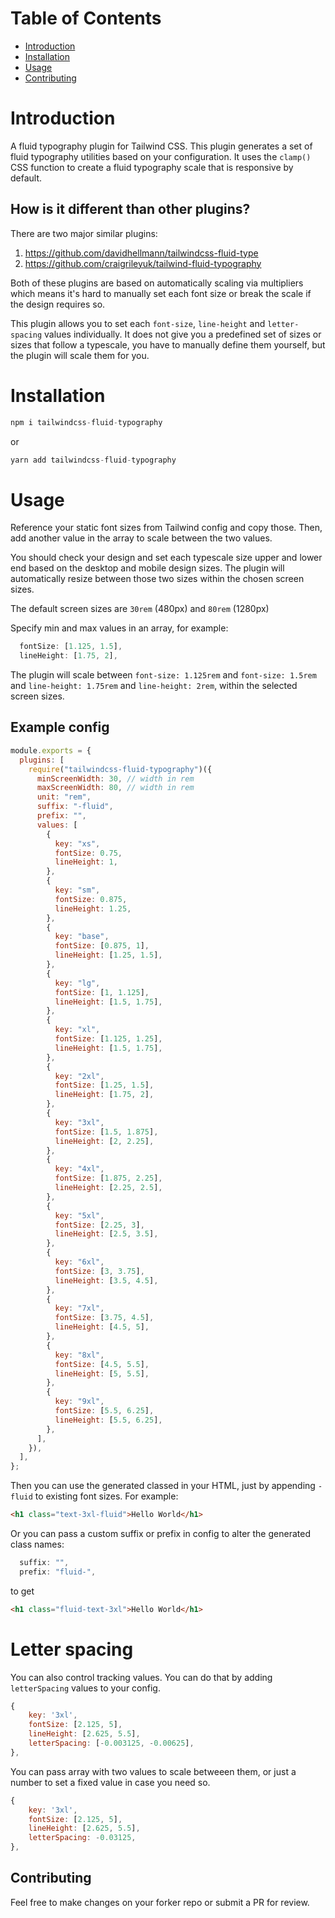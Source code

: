 # Table of Contents

- [Introduction](#introduction)
- [Installation](#installation)
- [Usage](#usage)
- [Contributing](#contributing)

# Introduction

A fluid typography plugin for Tailwind CSS. This plugin generates a set of fluid typography utilities based on your configuration. It uses the `clamp()` CSS function to create a fluid typography scale that is responsive by default.

## How is it different than other plugins?

There are two major similar plugins:

1. https://github.com/davidhellmann/tailwindcss-fluid-type
2. https://github.com/craigrileyuk/tailwind-fluid-typography

Both of these plugins are based on automatically scaling via multipliers which means it's hard to manually set each font size or break the scale if the design requires so.

This plugin allows you to set each `font-size`, `line-height` and `letter-spacing` values individually. It does not give you a predefined set of sizes or sizes that follow a typescale, you have to manually define them yourself, but the plugin will scale them for you.

# Installation

```js
npm i tailwindcss-fluid-typography
```

or

```js
yarn add tailwindcss-fluid-typography
```

# Usage

Reference your static font sizes from Tailwind config and copy those. Then, add another value in the array to scale between the two values.

You should check your design and set each typescale size upper and lower end based on the desktop and mobile design sizes. The plugin will automatically resize between those two sizes within the chosen screen sizes.

The default screen sizes are `30rem` (480px) and `80rem` (1280px)

Specify min and max values in an array, for example:

```js
  fontSize: [1.125, 1.5],
  lineHeight: [1.75, 2],
```

The plugin will scale between `font-size: 1.125rem` and `font-size: 1.5rem` and `line-height: 1.75rem` and `line-height: 2rem`, within the selected screen sizes.

## Example config

```js
module.exports = {
  plugins: [
    require("tailwindcss-fluid-typography")({
      minScreenWidth: 30, // width in rem
      maxScreenWidth: 80, // width in rem
      unit: "rem",
      suffix: "-fluid",
      prefix: "",
      values: [
        {
          key: "xs",
          fontSize: 0.75,
          lineHeight: 1,
        },
        {
          key: "sm",
          fontSize: 0.875,
          lineHeight: 1.25,
        },
        {
          key: "base",
          fontSize: [0.875, 1],
          lineHeight: [1.25, 1.5],
        },
        {
          key: "lg",
          fontSize: [1, 1.125],
          lineHeight: [1.5, 1.75],
        },
        {
          key: "xl",
          fontSize: [1.125, 1.25],
          lineHeight: [1.5, 1.75],
        },
        {
          key: "2xl",
          fontSize: [1.25, 1.5],
          lineHeight: [1.75, 2],
        },
        {
          key: "3xl",
          fontSize: [1.5, 1.875],
          lineHeight: [2, 2.25],
        },
        {
          key: "4xl",
          fontSize: [1.875, 2.25],
          lineHeight: [2.25, 2.5],
        },
        {
          key: "5xl",
          fontSize: [2.25, 3],
          lineHeight: [2.5, 3.5],
        },
        {
          key: "6xl",
          fontSize: [3, 3.75],
          lineHeight: [3.5, 4.5],
        },
        {
          key: "7xl",
          fontSize: [3.75, 4.5],
          lineHeight: [4.5, 5],
        },
        {
          key: "8xl",
          fontSize: [4.5, 5.5],
          lineHeight: [5, 5.5],
        },
        {
          key: "9xl",
          fontSize: [5.5, 6.25],
          lineHeight: [5.5, 6.25],
        },
      ],
    }),
  ],
};
```

Then you can use the generated classed in your HTML, just by appending `-fluid` to existing font sizes. For example:

```html
<h1 class="text-3xl-fluid">Hello World</h1>
```

Or you can pass a custom suffix or prefix in config to alter the generated class names:

```js
  suffix: "",
  prefix: "fluid-",
```

to get

```html
<h1 class="fluid-text-3xl">Hello World</h1>
```

# Letter spacing

You can also control tracking values. You can do that by adding `letterSpacing` values to your config.

```js
{
    key: '3xl',
    fontSize: [2.125, 5],
    lineHeight: [2.625, 5.5],
    letterSpacing: [-0.003125, -0.00625],
},
```

You can pass array with two values to scale betweeen them, or just a number to set a fixed value in case you need so.

```js
{
    key: '3xl',
    fontSize: [2.125, 5],
    lineHeight: [2.625, 5.5],
    letterSpacing: -0.03125,
},
```

## Contributing

Feel free to make changes on your forker repo or submit a PR for review.
